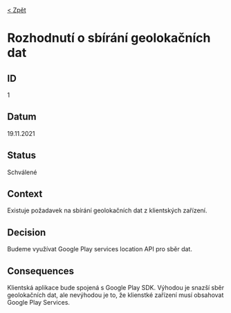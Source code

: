 [< Zpět](../ "Zpět na přehled architektonických rozhodnutí")

# Rozhodnutí o sbírání geolokačních dat

## ID
1

## Datum
19.11.2021

## Status
Schválené

## Context
Existuje požadavek na sbírání geolokačních dat z klientských zařízení.

## Decision
Budeme využívat Google Play services location API pro sběr dat.

## Consequences
Klientská aplikace bude spojená s Google Play SDK. Výhodou je snazší sběr geolokačních dat, ale nevýhodou je to, že klienstké zařízení musí obsahovat Google Play Services.